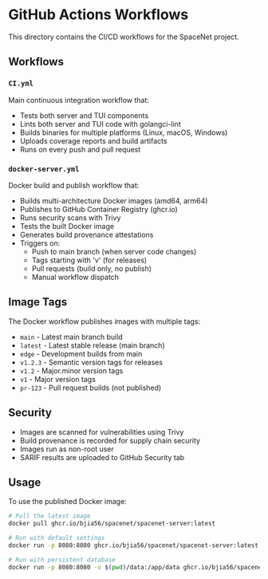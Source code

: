 # GitHub Actions Workflows

This directory contains the CI/CD workflows for the SpaceNet project.

## Workflows

### `CI.yml`
Main continuous integration workflow that:
- Tests both server and TUI components
- Lints both server and TUI code with golangci-lint
- Builds binaries for multiple platforms (Linux, macOS, Windows)
- Uploads coverage reports and build artifacts
- Runs on every push and pull request

### `docker-server.yml`
Docker build and publish workflow that:
- Builds multi-architecture Docker images (amd64, arm64)
- Publishes to GitHub Container Registry (ghcr.io)
- Runs security scans with Trivy
- Tests the built Docker image
- Generates build provenance attestations
- Triggers on:
  - Push to main branch (when server code changes)
  - Tags starting with 'v' (for releases)
  - Pull requests (build only, no publish)
  - Manual workflow dispatch


## Image Tags

The Docker workflow publishes images with multiple tags:

- `main` - Latest main branch build
- `latest` - Latest stable release (main branch)
- `edge` - Development builds from main
- `v1.2.3` - Semantic version tags for releases
- `v1.2` - Major.minor version tags
- `v1` - Major version tags
- `pr-123` - Pull request builds (not published)

## Security

- Images are scanned for vulnerabilities using Trivy
- Build provenance is recorded for supply chain security
- Images run as non-root user
- SARIF results are uploaded to GitHub Security tab

## Usage

To use the published Docker image:

```bash
# Pull the latest image
docker pull ghcr.io/bjia56/spacenet/spacenet-server:latest

# Run with default settings
docker run -p 8080:8080 ghcr.io/bjia56/spacenet/spacenet-server:latest

# Run with persistent database
docker run -p 8080:8080 -v $(pwd)/data:/app/data ghcr.io/bjia56/spacenet/spacenet-server:latest
```